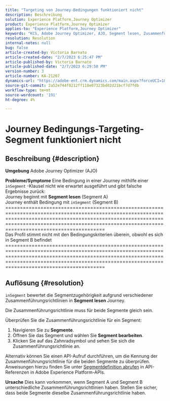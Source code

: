 ```yaml
---
title: "Targeting von Journey-Bedingungen funktioniert nicht"
description: Beschreibung
solution: Experience Platform,Journey Optimizer
product: Experience Platform,Journey Optimizer
applies-to: "Experience Platform,Journey Optimizer"
keywords: "KCS, Adobe Journey Optimizer, AJO, Segment lesen, Zusammenführungsrichtlinie, inSegment-Klausel"
resolution: Resolution
internal-notes: null
bug: false
article-created-by: Victoria Barnato
article-created-date: "2/7/2023 6:25:47 PM"
article-published-by: Victoria Barnato
article-published-date: "2/7/2023 6:29:50 PM"
version-number: 3
article-number: KA-21207
dynamics-url: "https://adobe-ent.crm.dynamics.com/main.aspx?forceUCI=1&pagetype=entityrecord&etn=knowledgearticle&id=b8c3cbd1-14a7-ed11-aad1-6045bd0065f9"
source-git-commit: 2a52e744f0212ff118e07323bd02d21bcf7d7fdb
workflow-type: tm+mt
source-wordcount: '191'
ht-degree: 4%

---
```


# Journey Bedingungs-Targeting-Segment funktioniert nicht

## Beschreibung {#description}

<b>Umgebung</b>
Adobe Journey Optimizer (AJO)


<b>Probleme/Symptome</b>
Eine Bedingung in einer Journey mithilfe einer `inSegment` -Klausel nicht wie erwartet ausgeführt und gibt falsche Ergebnisse zurück:
<br>Journey beginnt mit <b>Segment lesen</b> (Segment A)
<br>Journey enthält Bedingung mit `inSegment` (Segment B)
<br>==========================================================================================================================================================================================================================================================
<br>Das Profil stimmt nicht mit den Bedingungskriterien überein, obwohl es sich in Segment B befindet
<br>==========================================================================================================================================================================================================================================================

## Auflösung {#resolution}


`inSegment` bewertet die Segmentzugehörigkeit aufgrund verschiedener Zusammenführungsrichtlinien in <b>Segment lesen </b>Journey.

Die Zusammenführungsrichtlinie muss für beide Segmente gleich sein.

Überprüfen Sie die Zusammenführungsrichtlinie für ein Segment:

1. Navigieren Sie zu <b>Segmente</b>.
2. Öffnen Sie das Segment und wählen Sie <b>Segment bearbeiten</b>.
3. Klicken Sie auf das Zahnradsymbol und sehen Sie sich die Zusammenführungsrichtlinie an.


Alternativ können Sie einen API-Aufruf durchführen, um die Kennung der Zusammenführungsrichtlinie für die beiden Segmente zu überprüfen. Anweisungen hierzu finden Sie unter [Segmentdefinition abrufen](https://developer.adobe.com/experience-platform-apis/references/segmentation/#tag/Segment-definitions/operation/retrieveSegmentDefinitionById) in API-Referenzen in Adobe Experience Platform-APIs.


<b>Ursache</b>
Dies kann vorkommen, wenn Segment A und Segment B unterschiedliche Zusammenführungsrichtlinien haben. Stellen Sie sicher, dass beide Segmente dieselbe Zusammenführungsrichtlinie haben.
